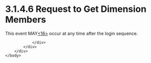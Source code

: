 <html dir="LTR" xmlns:mshelp="http://msdn.microsoft.com/mshelp" xmlns:ddue="http://ddue.schemas.microsoft.com/authoring/2003/5" xmlns:xlink="http://www.w3.org/1999/xlink" xmlns:tool="http://www.microsoft.com/tooltip">
    <head>
        <meta http-equiv="Content-Type" content="text/html; CHARSET=utf-8"></meta>
        <meta name="save" content="history"></meta>
        <title>3.1.4.6 Request to Get Dimension Members</title>
        <xml>
            <mshelp:toctitle title="3.1.4.6 Request to Get Dimension Members"></mshelp:toctitle>
            <mshelp:rltitle title="[MS-SSAS8]: Request to Get Dimension Members"></mshelp:rltitle>
            <mshelp:keyword index="A" term="e7b70a04-4821-4ff0-abc8-be8934cda5b1"></mshelp:keyword>
            <mshelp:attr name="DCSext.ContentType" value="open specification"></mshelp:attr>
            <mshelp:attr name="AssetID" value="e7b70a04-4821-4ff0-abc8-be8934cda5b1"></mshelp:attr>
            <mshelp:attr name="TopicType" value="kbRef"></mshelp:attr>
            <mshelp:attr name="DCSext.Title" value="[MS-SSAS8]: Request to Get Dimension Members" />
        </xml>
    </head>
    <body>
        <div id="header">
            <h1 class="heading">3.1.4.6 Request to Get Dimension Members</h1>
        </div>
        <div id="mainSection">
            <div id="mainBody">
                <div id="allHistory" class="saveHistory"></div>
                <div id="sectionSection0" class="section" name="collapseableSection">
                    

<p>This event MAY<a id="Appendix_A_Target_16"></a><a href="05c9e5c4-4566-418c-a56e-69fca8d73f4b.md#Appendix_A_16" aria-label="Product behavior note 16">&lt;16&gt;</a> occur at
any time after the login sequence. </p>


                </div>
            </div>
        </div>
    </body>
</html>